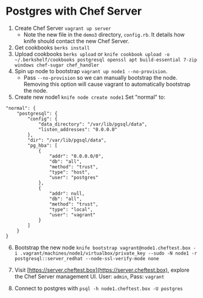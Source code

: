 Postgres with Chef Server
=========================

1. Create Chef Server `vagrant up server`
   - Note the new file in the `demo3` directory, `config.rb`.  It details how knife should contact the new Chef Server.
2. Get cookbooks `berks install`
3. Upload cookbooks `berks upload` or `knife cookbook upload -o ~/.berkshelf/cookbooks postgresql openssl apt build-essential 7-zip windows chef-sugar chef_handler`
4. Spin up node to bootstrap `vagrant up node1 --no-provision`.
   - Pass `--no-provision` so we can manually bootstrap the node.  Removing this option will cause vagrant to automatically bootstrap the node.
5. Create new node1 `knife node create node1`
Set "normal" to:
```
"normal": {
    "postgresql": {
        "config": {
            "data_directory": "/var/lib/pgsql/data",
            "listen_addresses": "0.0.0.0"
        },
        "dir": "/var/lib/pgsql/data",
        "pg_hba": [
            {
                "addr": "0.0.0.0/0",
                "db": "all",
                "method": "trust",
                "type": "host",
                "user": "postgres"
            },
            {
                "addr": null,
                "db": "all",
                "method": "trust",
                "type": "local",
                "user": "vagrant"
            }
        ]
    }
}
```
6. Bootstrap the new node `knife bootstrap vagrant@node1.cheftest.box -i .vagrant/machines/node1/virtualbox/private_key --sudo -N node1 -r postgresql::server_redhat --node-ssl-verify-mode none`
7. Visit [https://server.cheftest.box](https://server.cheftest.box), explore the Chef Server management UI.
   User: `admin`, Pass: `vagrant`

8. Connect to postgres with `psql -h node1.cheftest.box -U postgres`
